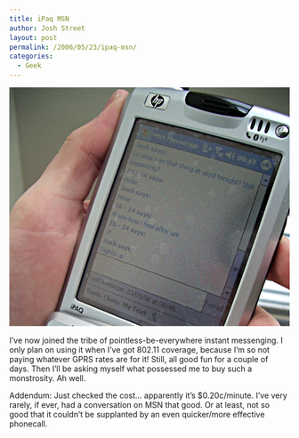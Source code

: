 ```yaml
---
title: iPaq MSN
author: Josh Street
layout: post
permalink: /2006/05/23/ipaq-msn/
categories:
  - Geek
---
```

![iPaq with Windows Mobile 2003 running MSN Messenger][1]

I&#8217;ve now joined the tribe of pointless-be-everywhere instant messenging. I only plan on using it when I&#8217;ve got 802.11 coverage, because I&#8217;m so not paying whatever GPRS rates are for it! Still, all good fun for a couple of days. Then I&#8217;ll be asking myself what possessed me to buy such a monstrosity. Ah well.

Addendum: Just checked the cost&#8230; apparently it&#8217;s $0.20c/minute. I&#8217;ve very rarely, if ever, had a conversation on MSN that good. Or at least, not so good that it couldn&#8217;t be supplanted by an even quicker/more effective phonecall.

 [1]: /blog/wp-content/2006/05/ipaq-msn.jpg